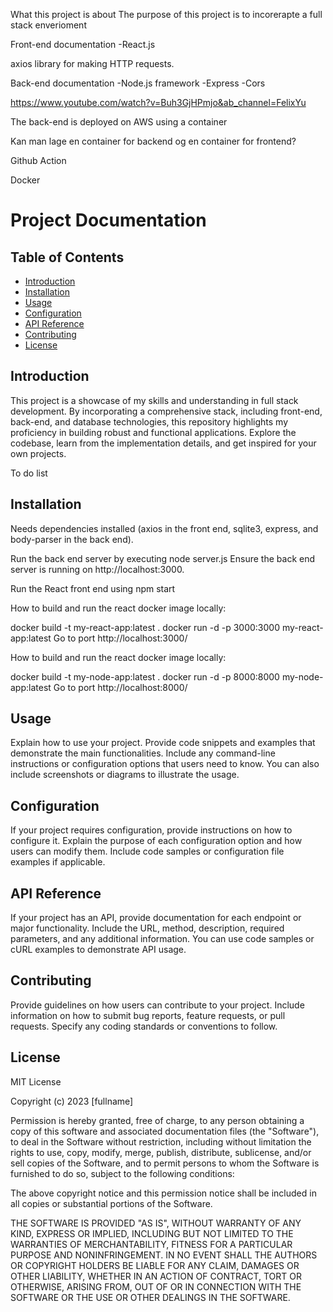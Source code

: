 
What this project is about
The purpose of this project is to incorerapte a full stack enverioment


Front-end documentation 
-React.js 

axios library for making HTTP requests.

Back-end documentation 
-Node.js framework
-Express
-Cors 

https://www.youtube.com/watch?v=Buh3GjHPmjo&ab_channel=FelixYu

The back-end is deployed on AWS using a container

Kan man lage en container for backend og en container for frontend? 


Github Action 

Docker

# Project Documentation

## Table of Contents
- [Introduction](#introduction)
- [Installation](#installation)
- [Usage](#usage)
- [Configuration](#configuration)
- [API Reference](#api-reference)
- [Contributing](#contributing)
- [License](#license)

## Introduction

This project is a showcase of my skills and understanding in full stack development. By incorporating a comprehensive stack, including front-end, back-end, and database technologies, this repository highlights my proficiency in building robust and functional applications. Explore the codebase, learn from the implementation details, and get inspired for your own projects.

To do list 


## Installation

Needs dependencies installed (axios in the front end, sqlite3, express, and body-parser in the back end).

Run the back end server by executing node server.js 
Ensure the back end server is running on http://localhost:3000.

Run the React front end using npm start 


How to build and run the react docker image locally: 

docker build -t my-react-app:latest . 
docker run -d -p 3000:3000 my-react-app:latest
Go to port http://localhost:3000/

How to build and run the react docker image locally: 

docker build -t my-node-app:latest . 
docker run -d -p 8000:8000 my-node-app:latest
Go to port http://localhost:8000/


## Usage
Explain how to use your project. Provide code snippets and examples that demonstrate the main functionalities. Include any command-line instructions or configuration options that users need to know. You can also include screenshots or diagrams to illustrate the usage.

## Configuration
If your project requires configuration, provide instructions on how to configure it. Explain the purpose of each configuration option and how users can modify them. Include code samples or configuration file examples if applicable.

## API Reference
If your project has an API, provide documentation for each endpoint or major functionality. Include the URL, method, description, required parameters, and any additional information. You can use code samples or cURL examples to demonstrate API usage.

## Contributing
Provide guidelines on how users can contribute to your project. Include information on how to submit bug reports, feature requests, or pull requests. Specify any coding standards or conventions to follow.

## License

MIT License

Copyright (c) 2023 [fullname]

Permission is hereby granted, free of charge, to any person obtaining a copy
of this software and associated documentation files (the "Software"), to deal
in the Software without restriction, including without limitation the rights
to use, copy, modify, merge, publish, distribute, sublicense, and/or sell
copies of the Software, and to permit persons to whom the Software is
furnished to do so, subject to the following conditions:

The above copyright notice and this permission notice shall be included in all
copies or substantial portions of the Software.

THE SOFTWARE IS PROVIDED "AS IS", WITHOUT WARRANTY OF ANY KIND, EXPRESS OR
IMPLIED, INCLUDING BUT NOT LIMITED TO THE WARRANTIES OF MERCHANTABILITY,
FITNESS FOR A PARTICULAR PURPOSE AND NONINFRINGEMENT. IN NO EVENT SHALL THE
AUTHORS OR COPYRIGHT HOLDERS BE LIABLE FOR ANY CLAIM, DAMAGES OR OTHER
LIABILITY, WHETHER IN AN ACTION OF CONTRACT, TORT OR OTHERWISE, ARISING FROM,
OUT OF OR IN CONNECTION WITH THE SOFTWARE OR THE USE OR OTHER DEALINGS IN THE
SOFTWARE.

